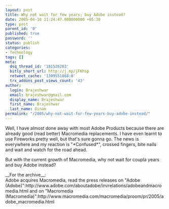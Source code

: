 ```yaml
---
layout: post
title: Why not wait for few years; buy Adobe instead?
date: 2005-04-18 11:24:47.000000000 +05:30
type: post
parent_id: '0'
published: true
password: ''
status: publish
categories:
- Technology
tags: []
meta:
  dsq_thread_id: '181526203'
  bitly_short_url: http://j.mp/jFKhsp
  retweet_cache: '1309551868:0'
  trx_addons_post_views_count: '43'
author:
  login: Brajeshwar
  email: brajeshwar@gmail.com
  display_name: Brajeshwar
  first_name: Brajeshwar
  last_name: Oinam
permalink: "/2005/why-not-wait-for-few-years-buy-adobe-instead/"
---
```

<p>Well, I have almost done away with most Adobe Products because there are already good (read better) Macromedia replacements. I have even learnt to use Fireworks pretty well, but that's sure gonna go. The news is everywhere and my reaction is "*Confused*", crossed fingers, bite nails and wait and watch for the road ahead.</p>
<p>But with the current growth of Macromedia, why not wait for coupla years and buy Adobe instead?</p>
<p>__For the archive__:<br />
Adobe acquires Macromedia, read the press releases on "Adobe (Adobe)":http://www.adobe.com/aboutadobe/invrelations/adobeandmacromedia.html and on "Macromedia (Macromedia)":http://www.macromedia.com/macromedia/proom/pr/2005/adobe_macromedia.html</p>
